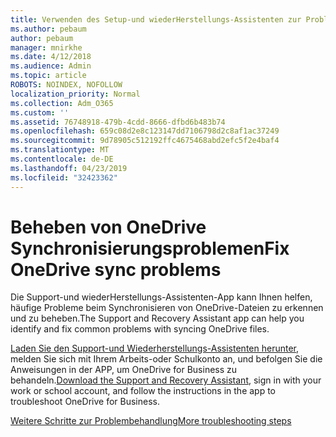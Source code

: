 ```yaml
---
title: Verwenden des Setup-und wiederHerstellungs-Assistenten zur Problembehandlung von OneDrive for Business
ms.author: pebaum
author: pebaum
manager: mnirkhe
ms.date: 4/12/2018
ms.audience: Admin
ms.topic: article
ROBOTS: NOINDEX, NOFOLLOW
localization_priority: Normal
ms.collection: Adm_O365
ms.custom: ''
ms.assetid: 76748918-479b-4cdd-8666-dfbd6b483b74
ms.openlocfilehash: 659c08d2e8c123147dd7106798d2c8af1ac37249
ms.sourcegitcommit: 9d78905c512192ffc4675468abd2efc5f2e4baf4
ms.translationtype: MT
ms.contentlocale: de-DE
ms.lasthandoff: 04/23/2019
ms.locfileid: "32423362"
---
```

# <a name="fix-onedrive-sync-problems"></a><span data-ttu-id="6b44c-102">Beheben von OneDrive Synchronisierungsproblemen</span><span class="sxs-lookup"><span data-stu-id="6b44c-102">Fix OneDrive sync problems</span></span>

<span data-ttu-id="6b44c-103">Die Support-und wiederHerstellungs-Assistenten-App kann Ihnen helfen, häufige Probleme beim Synchronisieren von OneDrive-Dateien zu erkennen und zu beheben.</span><span class="sxs-lookup"><span data-stu-id="6b44c-103">The Support and Recovery Assistant app can help you identify and fix common problems with syncing OneDrive files.</span></span> 
  
<span data-ttu-id="6b44c-104">[Laden Sie den Support-und Wiederherstellungs-Assistenten herunter](https://aka.ms/sara), melden Sie sich mit Ihrem Arbeits-oder Schulkonto an, und befolgen Sie die Anweisungen in der APP, um OneDrive for Business zu behandeln.</span><span class="sxs-lookup"><span data-stu-id="6b44c-104">[Download the Support and Recovery Assistant](https://aka.ms/sara), sign in with your work or school account, and follow the instructions in the app to troubleshoot OneDrive for Business.</span></span> 
  
[<span data-ttu-id="6b44c-105">Weitere Schritte zur Problembehandlung</span><span class="sxs-lookup"><span data-stu-id="6b44c-105">More troubleshooting steps</span></span>](https://go.microsoft.com/fwlink/?linkid=872097)
  

